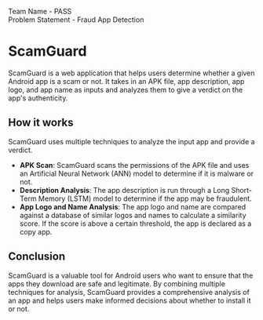 Team Name - PASS </br>
Problem Statement - Fraud App Detection


# ScamGuard

ScamGuard is a web application that helps users determine whether a given Android app is a scam or not. It takes in an APK file, app description, app logo, and app name as inputs and analyzes them to give a verdict on the app's authenticity.

## How it works

ScamGuard uses multiple techniques to analyze the input app and provide a verdict.

- **APK Scan**: ScamGuard scans the permissions of the APK file and uses an Artificial Neural Network (ANN) model to determine if it is malware or not.
- **Description Analysis**: The app description is run through a Long Short-Term Memory (LSTM) model to determine if the app may be fraudulent.
- **App Logo and Name Analysis**: The app logo and name are compared against a database of similar logos and names to calculate a similarity score. If the score is above a certain threshold, the app is declared as a copy app.

## Conclusion

ScamGuard is a valuable tool for Android users who want to ensure that the apps they download are safe and legitimate. By combining multiple techniques for analysis, ScamGuard provides a comprehensive analysis of an app and helps users make informed decisions about whether to install it or not.
